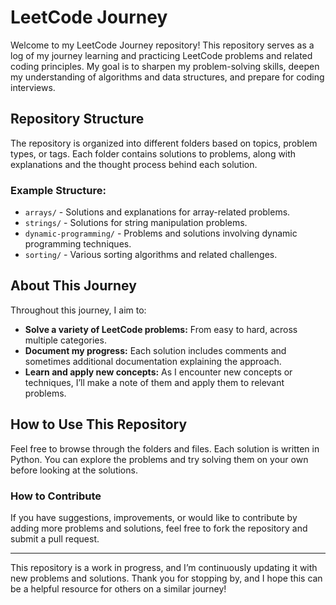 # LeetCode Journey

Welcome to my LeetCode Journey repository! This repository serves as a log of my journey learning and practicing LeetCode problems and related coding principles. My goal is to sharpen my problem-solving skills, deepen my understanding of algorithms and data structures, and prepare for coding interviews.

## Repository Structure

The repository is organized into different folders based on topics, problem types, or tags. Each folder contains solutions to problems, along with explanations and the thought process behind each solution.

### Example Structure:
- `arrays/` - Solutions and explanations for array-related problems.
- `strings/` - Solutions for string manipulation problems.
- `dynamic-programming/` - Problems and solutions involving dynamic programming techniques.
- `sorting/` - Various sorting algorithms and related challenges.

## About This Journey

Throughout this journey, I aim to:
- **Solve a variety of LeetCode problems:** From easy to hard, across multiple categories.
- **Document my progress:** Each solution includes comments and sometimes additional documentation explaining the approach.
- **Learn and apply new concepts:** As I encounter new concepts or techniques, I’ll make a note of them and apply them to relevant problems.

## How to Use This Repository

Feel free to browse through the folders and files. Each solution is written in Python. You can explore the problems and try solving them on your own before looking at the solutions.

### How to Contribute

If you have suggestions, improvements, or would like to contribute by adding more problems and solutions, feel free to fork the repository and submit a pull request.

---

This repository is a work in progress, and I’m continuously updating it with new problems and solutions. Thank you for stopping by, and I hope this can be a helpful resource for others on a similar journey!
